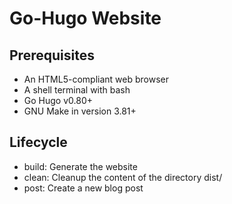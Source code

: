 # Go-Hugo Website
## Prerequisites
* An HTML5-compliant web browser
* A shell terminal with bash
* Go Hugo v0.80+
* GNU Make in version 3.81+
## Lifecycle
* build: Generate the website
* clean: Cleanup the content of the directory dist/
* post: Create a new blog post 

